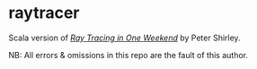 # raytracer

Scala version of [_Ray Tracing in One Weekend_](https://raytracing.github.io/books/RayTracingInOneWeekend.html)
by Peter Shirley.

NB: All errors & omissions in this repo are the fault of this author.
